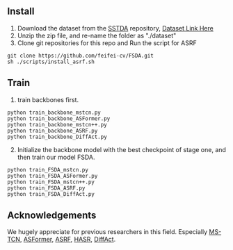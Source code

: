 
## Install
1. Download the dataset from the [SSTDA](https://github.com/cmhungsteve/SSTDA) repository, [Dataset Link Here](https://www.dropbox.com/s/kc1oyz79rr2znmh/Datasets.zip?dl=0)
2. Unzip the zip file, and re-name the folder as "./dataset"
3. Clone git repositories for this repo and Run the script for ASRF
```
git clone https://github.com/feifei-cv/FSDA.git
sh ./scripts/install_asrf.sh
```

## Train 
1. train backbones first.
```
python train_backbone_mstcn.py 
python train_backbone_ASFormer.py 
python train_backbone_mstcn++.py 
python train_backbone_ASRF.py
python train_backbone_DiffAct.py 
```

2. Initialize the backbone model with the best checkpoint of stage one, and then train our model FSDA.
```
python train_FSDA_mstcn.py
python train_FSDA_ASFormer.py
python train_FSDA_mstcn++.py
python train_FSDA_ASRF.py
python train_FSDA_DiffAct.py 
```   

## Acknowledgements
We hugely appreciate for previous researchers in this field. Especially [MS-TCN](https://github.com/yabufarha/ms-tcn), [ASFormer](https://github.com/ChinaYi/ASFormer), [ASRF](https://github.com/yiskw713/asrf),
[HASR](https://github.com/cotton-ahn/HASR_iccv2021), [DiffAct]([https://github.com/Finspire13/DiffAct]).
